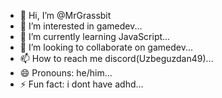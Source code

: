 - 👋 Hi, I’m @MrGrassbit
- 👀 I’m interested in gamedev...
- 🌱 I’m currently learning JavaScript...
- 💞️ I’m looking to collaborate on gamedev...
- 📫 How to reach me discord(Uzbeguzdan49)...
- 😄 Pronouns: he/him...
- ⚡ Fun fact: i dont have adhd...

<!---
MrGrassbit/MrGrassbit is a ✨ special ✨ repository because its `README.md` (this file) appears on your GitHub profile.
You can click the Preview link to take a look at your changes.
--->
